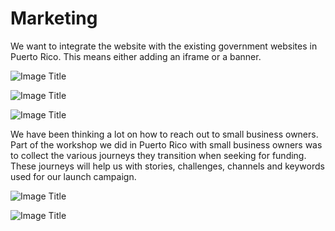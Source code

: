 # Marketing

We want to integrate the website with the existing government websites in Puerto Rico. This means either adding an iframe or a banner.


![Image Title](http://cl.ly/XkPl/espanol_728x90.png)

![Image Title](http://cl.ly/XkIr/espanol_300x250.png)

![Image Title](http://cl.ly/Xk4S/espanol_292x902.png)


We have been thinking a lot on how to reach out to small business owners.
Part of the workshop we did in Puerto Rico with small business owners was to collect the various journeys they transition when seeking for funding. These journeys will help us with stories, challenges,  channels and keywords used for our launch campaign.


![Image Title](http://cl.ly/XBi9/IMG_0165.jpg)

![Image Title](http://cl.ly/XBPe/IMG_0157.jpg)




